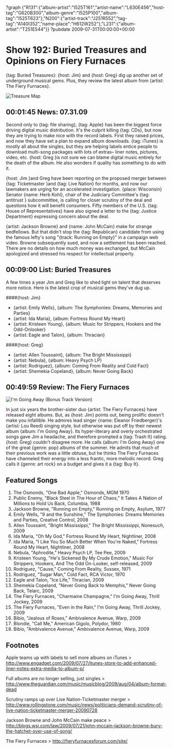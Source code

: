 ?graph {"R131":{"album-artist":"I525T161","artist-name":"L630E456","host-tag":"G620B300","album-genre":"I525P100","album-tag":"I525T623"},"N200":{"artist-track":"J251R552","tag-tag":"A140I352","name-place":"H612W252"},"L231":{"album-artist":"T251E544"}}
?pubdate 2009-07-31T00:00:00+00:00

# Show 192: Buried Treasures and Opinions on Fiery Furnaces
{tag: Buried Treasures}: {host: Jim} and {host: Greg} dig up another set of underground musical gems. Plus, they review the latest album from {artist: The Fiery Furnaces}.

![Treasure Map](http://static.soundopinions.org/images/buriedtreasures/treasures.jpg)

## 00:01:45 News: 07.31.09
Second only to {tag: file sharing}, {tag: Apple} has been the biggest force driving digital music distribution. It's the culprit killing {tag: CDs}, but now they are trying to make nice with the record labels. First they raised prices, and now they have set a plan to expand album downloads. {tag: iTunes} is mostly all about the singles, but they are helping labels entice people to download multi-song packages with lots of extras– liner notes, pictures, video, etc. {host: Greg }is not sure we can blame digital music entirely for the death of the album. He also wonders if quality has something to do with it.

{host: Jim }and Greg have been reporting on the proposed merger between {tag: Ticketmaster }and {tag: Live Nation} for months, and now our lawmakers are urging for an accelerated investigation. {place: Wisconsin} Senator {name: Herb Kohl}, chair of the Judiciary Committee's {tag: antitrust } subcommittee, is calling for closer scrutiny of the deal and questions how it will benefit consumers. Fifty members of the U.S. {tag: House of Representatives} have also signed a letter to the {tag: Justice Department} expressing concern about the deal. 

{artist: Jackson Browne} and {name: John McCain} make for strange bedfellows. But that didn't stop the {tag: Republican} candidate from using the famous lefty's song "{track: Running on Empty}" in a campaign web video. Browne subsequently sued, and now a settlement has been reached. There are no details on how much money was exchanged, but McCain apologized and stressed his respect for intellectual property.

## 00:09:00 List: Buried Treasures
A few times a year Jim and Greg like to shed light on talent that deserves more notice. Here is the latest crop of musical gems they've dug up.

####{host: Jim}
- {artist: Emily Wells}, {album: The Symphonies: Dreams, Memories and Parties}
- {artist: Ida Maria}, {album: Fortress Round My Heart}
- {artist: Kristeen Young}, {album: Music for Strippers, Hookers and the Odd-Onlooker}
- {artist: Eagle and Talon}, {album: Thracian}

####{host: Greg}
- {artist: Allen Toussaint}, {album: The Bright Mississippi}
- {artist: Nebula}, {album: Heavy Psych LP}
- {artist: Rodriguez}, {album: Coming From Reality and Cold Fact}
- {artist: Shemekia Copeland}, {album: Never Going Back}

## 00:49:59 Review: The Fiery Furnaces
![I'm Going Away (Bonus Track Version)](http://is3.mzstatic.com/image/thumb/Music/v4/77/eb/e7/77ebe70b-8edc-83a5-840e-fdfb81e0ecb9/source/600x600bb.jpg "5543027/323166409")

In just six years the brother-sister duo {artist: The Fiery Furnaces} have released eight albums. But, as {host: Jim} points out, being prolific doesn't make you infallible. He admires lead singer {name: Eleanor Friedberger}'s {artist: Lou Reed} singing style, but otherwise was put off by their newest album {album: I'm Going Away}. Its hyper-literary and overly orchestrated songs gave Jim a headache, and therefore prompted a {tag: Trash It} rating. {host: Greg} couldn't disagree more. He calls {album: I'm Going Away} one of the great {genre: pop} albums of the summer. He admits that much of their previous work was a little obtuse, but he thinks The Fiery Furnaces have channeled their energy into a less frantic, more melodic record. Greg calls it {genre: art rock} on a budget and gives it a {tag: Buy It}.

## Featured Songs
1. The Osmonds, "One Bad Apple," Osmonds, MGM 1970
2. Public Enemy, "Black Steel in The Hour of Chaos," It Takes A Nation of Millions to Hold Us Back, Columbia, 1988
3. Jackson Browne, "Running on Empty," Running on Empty, Asylum, 1977
4. Emily Wells, "9 and the Sunshine," The Symphonies: Dreams Memories and Parties, Creative Control, 2008
5. Allen Toussaint, "Bright Mississippi," The Bright Mississippi, Nonesuch, 2009
6. Ida Maria, "Oh My God," Fortress Round My Heart, Nightliner, 2008
7. Ida Maria, "I Like You So Much Better When You're Naked," Fortress Round My Heart, Nightliner, 2008
8. Nebula, "Aphrodite," Heavy Psych LP, Tee Pee, 2009
9. Kristeen Young, "He's Sickened By My Crude Emotion," Music For Strippers, Hookers, And The Odd On-Looker, self-released, 2009
10. Rodriguez, "Cause," Coming From Reality, Sussex, 1971
11. Rodriguez, "Sugar Man," Cold Fact, RCA Victor, 1970
12. Eagle and Talon, "Ice Life," Thracian, 2009
13. Shemekia Copeland, "Never Going Back to Memphis," Never Going Back, Telarc, 2009
14. The Fiery Furnaces, "Charmaine Champagne," I'm Going Away, Thrill Jockey, 2009
15. The Fiery Furnaces, "Even in the Rain," I'm Going Away, Thrill Jockey, 2009
16. Bibio, "Jealous of Roses," Ambivalence Avenue, Warp, 2009
17. Blondie, "Call Me," American Gigolo, Polydor, 1980
18. Bibio, "Ambivalence Avenue," Ambivalence Avenue, Warp, 2009

## Footnotes

Apple teams up with labels to sell more albums on iTunes > http://www.engadget.com/2009/07/27/itunes-store-to-add-enhanced-liner-notes-extra-media-to-album-p/

Full albums are no longer selling, just singles > http://www.theguardian.com/music/musicblog/2009/aug/04/album-format-dead

Scrutiny ramps up over Live Nation-Ticketmaster merger > http://www.rollingstone.com/music/news/politicians-demand-scrutiny-of-live-nation-ticketmaster-merger-20090728

Jackson Browne and John McCain make peace >  http://blogs.wsj.com/law/2009/07/21/john-mccain-jackson-browne-bury-the-hatchet-over-use-of-song/

The Fiery Furnaces > http://fieryfurnacesforum.com/site/